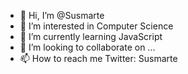 - 👋 Hi, I’m @Susmarte
- 👀 I’m interested in Computer Science
- 🌱 I’m currently learning JavaScript
- 💞️ I’m looking to collaborate on ...
- 📫 How to reach me Twitter: Susmarte

<!---
Susmarte/Susmarte is a ✨ special ✨ repository because its `README.md` (this file) appears on your GitHub profile.
You can click the Preview link to take a look at your changes.
--->
